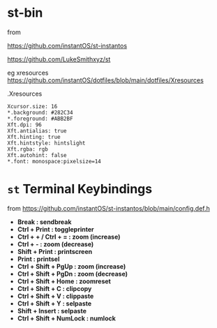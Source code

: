 # st-bin

from 

https://github.com/instantOS/st-instantos

https://github.com/LukeSmithxyz/st

eg xresources https://github.com/instantOS/dotfiles/blob/main/dotfiles/Xresources

.Xresources
```
Xcursor.size: 16
*.background: #282C34
*.foreground: #ABB2BF
Xft.dpi: 96
Xft.antialias: true
Xft.hinting: true
Xft.hintstyle: hintslight
Xft.rgba: rgb
Xft.autohint: false
*.font: monospace:pixelsize=14
```

# `st` Terminal Keybindings
from https://github.com/instantOS/st-instantos/blob/main/config.def.h
- **Break : sendbreak**
- **Ctrl + Print : toggleprinter**
- **Ctrl + + / Ctrl + = : zoom (increase)**
- **Ctrl + - : zoom (decrease)**
- **Shift + Print : printscreen**
- **Print : printsel**
- **Ctrl + Shift + PgUp : zoom (increase)**
- **Ctrl + Shift + PgDn : zoom (decrease)**
- **Ctrl + Shift + Home : zoomreset**
- **Ctrl + Shift + C : clipcopy**
- **Ctrl + Shift + V : clippaste**
- **Ctrl + Shift + Y : selpaste**
- **Shift + Insert : selpaste**
- **Ctrl + Shift + NumLock : numlock**

